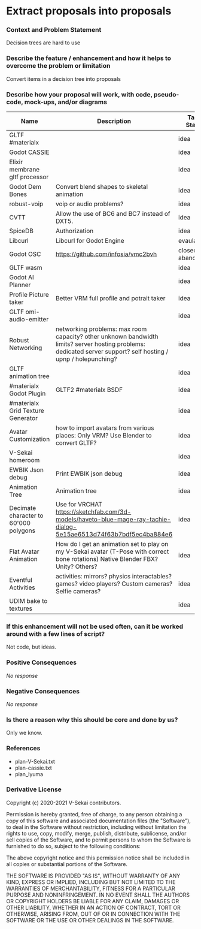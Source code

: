 # Extract proposals into proposals

### Context and Problem Statement

Decision trees are hard to use

### Describe the feature / enhancement and how it helps to overcome the problem or limitation

Convert items in a decision tree into proposals

### Describe how your proposal will work, with code, pseudo-code, mock-ups, and/or diagrams

| Name                                  | Description                                                                                                                                                    | Task Stage       |
| ------------------------------------- | -------------------------------------------------------------------------------------------------------------------------------------------------------------- | ---------------- |
| GLTF #materialx                       |                                                                                                                                                                | idea             |
| Godot CASSIE                          |                                                                                                                                                                | idea             |
| Elixir membrane gltf processor        |                                                                                                                                                                | idea             |
| Godot Dem Bones                       | Convert blend shapes to skeletal animation                                                                                                                     | idea             |
| robust-voip                           | voip or audio problems?                                                                                                                                        | idea             |
| CVTT                                  | Allow the use of BC6 and BC7 instead of DXT5.                                                                                                                  | idea             |
| SpiceDB                               | Authorization                                                                                                                                                  | idea             |
| Libcurl                               | Libcurl for Godot Engine                                                                                                                                       | evaulate         |
| Godot OSC                             | https://github.com/infosia/vmc2bvh                                                                                                                             | closed abandoned |
| GLTF wasm                             |                                                                                                                                                                | idea             |
| Godot AI Planner                      |                                                                                                                                                                | idea             |
| Profile Picture taker                 | Better VRM full profile and potrait taker                                                                                                                      | idea             |
| GLTF omi-audio-emitter                |                                                                                                                                                                | idea             |
| Robust Networking                     | networking problems: max room capacity? other unknown bandwidth limits? server hosting problems: dedicated server support? self hosting / upnp / holepunching? | idea             |
| GLTF animation tree                   |                                                                                                                                                                | idea             |
| #materialx Godot Plugin               | GLTF2 #materialx BSDF                                                                                                                                          | idea             |
| #materialx Grid Texture Generator     |                                                                                                                                                                | idea             |
| Avatar Customization                  | how to import avatars from various places: Only VRM? Use Blender to convert GLTF?                                                                              | idea             |
| V-Sekai homeroom                      |                                                                                                                                                                | idea             |
| EWBIK Json debug                      | Print EWBIK json debug                                                                                                                                         | idea             |
| Animation Tree                        | Animation tree                                                                                                                                                 | idea             |
| Decimate character to 60'000 polygons | Use for VRCHAT https://sketchfab.com/3d-models/haveto-blue-mage-ray-tachie-dialog-5e15ae6513d74f63b7bdf5ec4ba884e6                                             | idea             |
| Flat Avatar Animation                 | How do I get an animation set to play on my V-Sekai avatar (T-Pose with correct bone rotations) Native Blender FBX? Unity? Others?                             | idea             |
| Eventful Activities                   | activities: mirrors? physics interactables? games? video players? Custom cameras? Selfie cameras?                                                              | idea             |
| UDIM bake to textures                 |                                                                                                                                                                | idea             |

### If this enhancement will not be used often, can it be worked around with a few lines of script?

Not code, but ideas.

### Positive Consequences

_No response_

### Negative Consequences

_No response_

### Is there a reason why this should be core and done by us?

Only we know.

### References

- plan-V-Sekai.txt
- plan-cassie.txt
- plan_lyuma

### Derivative License

Copyright (c) 2020-2021 V-Sekai contributors.

Permission is hereby granted, free of charge, to any person obtaining a copy
of this software and associated documentation files (the "Software"), to deal
in the Software without restriction, including without limitation the rights
to use, copy, modify, merge, publish, distribute, sublicense, and/or sell
copies of the Software, and to permit persons to whom the Software is
furnished to do so, subject to the following conditions:

The above copyright notice and this permission notice shall be included in all
copies or substantial portions of the Software.

THE SOFTWARE IS PROVIDED "AS IS", WITHOUT WARRANTY OF ANY KIND, EXPRESS OR
IMPLIED, INCLUDING BUT NOT LIMITED TO THE WARRANTIES OF MERCHANTABILITY,
FITNESS FOR A PARTICULAR PURPOSE AND NONINFRINGEMENT. IN NO EVENT SHALL THE
AUTHORS OR COPYRIGHT HOLDERS BE LIABLE FOR ANY CLAIM, DAMAGES OR OTHER
LIABILITY, WHETHER IN AN ACTION OF CONTRACT, TORT OR OTHERWISE, ARISING FROM,
OUT OF OR IN CONNECTION WITH THE SOFTWARE OR THE USE OR OTHER DEALINGS IN THE
SOFTWARE.
